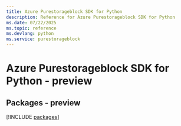 ```yaml
---
title: Azure Purestorageblock SDK for Python
description: Reference for Azure Purestorageblock SDK for Python
ms.date: 07/22/2025
ms.topic: reference
ms.devlang: python
ms.service: purestorageblock
---
```

# Azure Purestorageblock SDK for Python - preview
## Packages - preview
[!INCLUDE [packages](purestorageblock-index.md)]